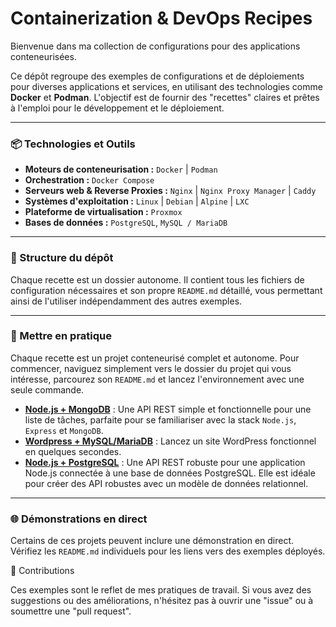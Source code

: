 # Containerization & DevOps Recipes

Bienvenue dans ma collection de configurations pour des applications conteneurisées.

Ce dépôt regroupe des exemples de configurations et de déploiements pour diverses applications et services, en utilisant des technologies comme **Docker** et **Podman**. L'objectif est de fournir des "recettes" claires et prêtes à l'emploi pour le développement et le déploiement.

---
### 📦 Technologies et Outils

* **Moteurs de conteneurisation :** `Docker` | `Podman`
* **Orchestration :** `Docker Compose`
* **Serveurs web & Reverse Proxies :** `Nginx` | `Nginx Proxy Manager` | `Caddy`
* **Systèmes d'exploitation :** `Linux` | `Debian` | `Alpine` | `LXC`
* **Plateforme de virtualisation :** `Proxmox`
* **Bases de données :** `PostgreSQL`, `MySQL / MariaDB`

---

### 📂 Structure du dépôt

Chaque recette est un dossier autonome. Il contient tous les fichiers de configuration nécessaires et son propre `README.md` détaillé, vous permettant ainsi de l'utiliser indépendamment des autres exemples.

---
### 🚀 Mettre en pratique

Chaque recette est un projet conteneurisé complet et autonome. Pour commencer, naviguez simplement vers le dossier du projet qui vous intéresse, parcourez son `README.md` et lancez l'environnement avec une seule commande.

* **[Node.js + MongoDB](https://github.com/eberess/container-labs/tree/main/node-mongodb)** : Une API REST simple et fonctionnelle pour une liste de tâches, parfaite pour se familiariser avec la stack `Node.js`, `Express` et `MongoDB`.
* **[Wordpress + MySQL/MariaDB](https://github.com/eberess/container-labs/tree/main/wordpress)** : Lancez un site WordPress fonctionnel en quelques secondes.
* **[Node.js + PostgreSQL](https://github.com/eberess/container-labs/tree/main/node-postgresql)** : Une API REST robuste pour une application Node.js connectée à une base de données PostgreSQL. Elle est idéale pour créer des API robustes avec un modèle de données relationnel.

---

### 🌐 Démonstrations en direct

Certains de ces projets peuvent inclure une démonstration en direct. Vérifiez les `README.md` individuels pour les liens vers des exemples déployés.

🌱 Contributions

Ces exemples sont le reflet de mes pratiques de travail. Si vous avez des suggestions ou des améliorations, n'hésitez pas à ouvrir une "issue" ou à soumettre une "pull request".
